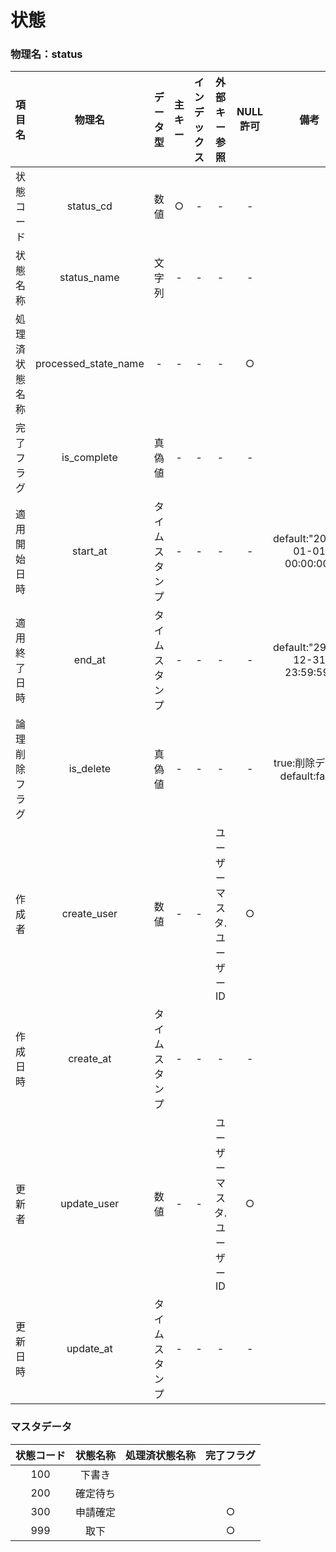 # 状態

### 物理名：status

|項目名|物理名|データ型|主キー|インデックス|外部キー参照|NULL許可|備考|
|:--:|:--:|:--:|:--:|:--:|:--:|:--:|:--:|
|状態コード|status_cd|数値|○|-|-|-||
|状態名称|status_name|文字列|-|-|-|-||
|処理済状態名称|processed_state_name|-|-|-|-|○||
|完了フラグ|is_complete|真偽値|-|-|-|-||
|適用開始日時|start_at|タイムスタンプ|-|-|-|-|default:"2000-01-01 00:00:00"|
|適用終了日時|end_at|タイムスタンプ|-|-|-|-|default:"2999-12-31 23:59:59"|
|論理削除フラグ|is_delete|真偽値|-|-|-|-|true:削除データ default:false|
|作成者|create_user|数値|-|-|ユーザーマスタ.ユーザーID|○||
|作成日時|create_at|タイムスタンプ|-|-|-|-||
|更新者|update_user|数値|-|-|ユーザーマスタ.ユーザーID|○||
|更新日時|update_at|タイムスタンプ|-|-|-|-||

### マスタデータ
|状態コード|状態名称|処理済状態名称|完了フラグ|
|:--:|:--:|:--:|:--:|
|100|下書き||
|200|確定待ち|||
|300|申請確定||○|
|999|取下||○|